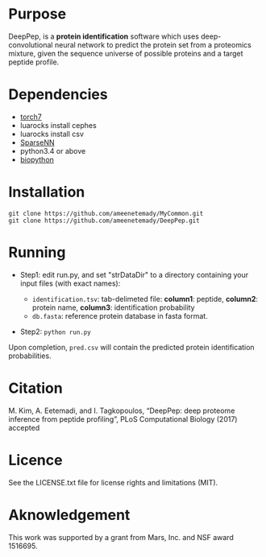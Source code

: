 
# Purpose
DeepPep, is a **protein identification** software which uses deep-convolutional neural network to predict the protein set from a proteomics mixture, given the sequence universe of possible proteins and a target peptide profile.

# Dependencies
* [torch7](http://torch.ch/docs/getting-started.html)
* luarocks install cephes
* luarocks install csv
* [SparseNN](https://github.com/ameenetemady/SparseNN/)
* python3.4 or above
* [biopython](http://biopython.org/wiki/Download)



# Installation
```
git clone https://github.com/ameenetemady/MyCommon.git
git clone https://github.com/ameenetemady/DeepPep.git
```

# Running
* Step1: edit run.py, and set "strDataDir" to a directory containing your input files (with exact names):

  * ```identification.tsv```: tab-delimeted file:  **column1**: peptide, **column2**: protein name, **column3**: identification probability
  * ```db.fasta```: reference protein database in fasta format.

* Step2: ```python run.py```

Upon completion, ```pred.csv``` will contain the predicted protein identification probabilities.

# Citation
 M. Kim, A. Eetemadi, and I. Tagkopoulos, “DeepPep: deep proteome inference from peptide profiling”, PLoS Computational Biology (2017) accepted

# Licence
See the LICENSE.txt file for license rights and limitations (MIT).

# Aknowledgement
This work was supported by a grant from Mars, Inc. and NSF award 1516695.

